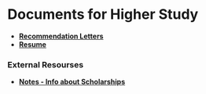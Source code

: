 # Documents for Higher Study

- **[Recommendation Letters](https://github.com/abs-sayem/docs_and_notes/tree/main/abs_docs/higher_study/recommendation_letters)**
- **[Resume](https://github.com/abs-sayem/docs_and_notes/tree/main/abs_docs/higher_study/resume)**


### External Resourses
- **[Notes - Info about Scholarships](https://github.com/abs-sayem/docs_and_notes/tree/main/abs_notes/higher_study)**